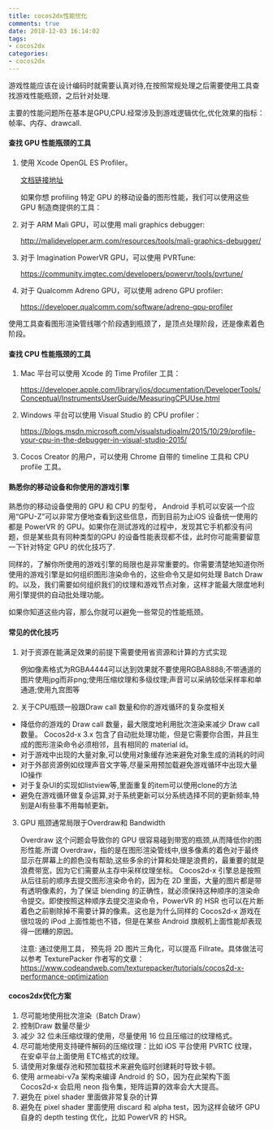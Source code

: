```yaml
---
title: cocos2dx性能优化
comments: true
date: 2018-12-03 16:14:02
tags:
- cocos2dx
categories:
- cocos2dx
---
```


游戏性能应该在设计编码时就需要认真对待,在按照常规处理之后需要使用工具查找游戏性能瓶颈，之后针对处理.

主要的性能问题所在基本是GPU,CPU.经常涉及到游戏逻辑优化,优化效果的指标：帧率、内存、drawcall.

#### 查找 GPU 性能瓶颈的工具

1. 使用 Xcode OpenGL ES Profiler。

   [文档链接地址](https://github.com/rstrahl/rudistrahl.me/blob/master/entries/Debugging-OpenGL-ES-With-Xcode-Profile-Tools.md)

   如果你想 profiling 特定 GPU 的移动设备的图形性能，我们可以使用这些 GPU 制造商提供的工具：

2. 对于 ARM Mali GPU，可以使用 mali graphics debugger: 

   http://malideveloper.arm.com/resources/tools/mali-graphics-debugger/

3. 对于 Imagination PowerVR GPU，可以使用 PVRTune: 

   https://community.imgtec.com/developers/powervr/tools/pvrtune/

4. 对于 Qualcomm Adreno GPU，可以使用 adreno GPU profiler: 

   https://developer.qualcomm.com/software/adreno-gpu-profiler

使用工具查看图形渲染管线哪个阶段遇到瓶颈了，是顶点处理阶段，还是像素着色阶段。

#### 查找 CPU 性能瓶颈的工具

1. Mac 平台可以使用 Xcode 的 Time Profiler 工具：

   https://developer.apple.com/library/ios/documentation/DeveloperTools/Conceptual/InstrumentsUserGuide/MeasuringCPUUse.html

2. Windows 平台可以使用 Visual Studio 的 CPU profiler：

   https://blogs.msdn.microsoft.com/visualstudioalm/2015/10/29/profile-your-cpu-in-the-debugger-in-visual-studio-2015/

3.  Cocos Creator 的用户，可以使用 Chrome 自带的 timeline 工具和 CPU profile 工具。

#### 熟悉你的移动设备和你使用的游戏引擎

熟悉你的移动设备使用的 GPU 和 CPU 的型号， Android 手机可以安装一个应用“GPU-Z”可以非常方便地查看到这些信息，而到目前为止iOS 设备统一使用的都是 PowerVR 的 GPU。如果你在测试游戏的过程中，发现其它手机都没有问题，但是某些具有同种类型的GPU 的设备性能表现都不佳，此时你可能需要留意一下针对特定 GPU 的优化技巧了.

同样的，了解你所使用的游戏引擎的局限也是非常重要的。你需要清楚地知道你所使用的游戏引擎是如何组织图形渲染命令的，这些命令又是如何处理 Batch Draw 的。以及，我们需要如何组织我们的纹理和游戏节点对象，这样才能最大限度地利用引擎提供的自动批处理功能。

如果你知道这些内容，那么你就可以避免一些常见的性能瓶颈。

#### 常见的优化技巧

1. 对于资源在能满足效果的前提下需要使用省资源和计算的方式实现

   例如像素格式为RGBA4444可以达到效果就不要使用RGBA8888;不带通道的图片使用jpg而非png;使用压缩纹理和多级纹理;声音可以采纳较低采样率和单通道;使用九宫图等

2. 关于CPU瓶颈一般跟Draw call 数量和你的游戏循环的复杂度相关

- 降低你的游戏的 Draw call 数量，最大限度地利用批次渲染来减少 Draw call 数量。 Cocos2d-x 3.x 包含了自动批处理功能，但是它需要你合图，并且生成的图形渲染命令必须相邻，且有相同的 material id。
- 对于游戏中出现的大量对象,可以使用对象缓存池来避免对象生成的消耗的时间
- 对于外部资源例如纹理声音文字等,尽量采用预加载避免游戏循环中出现大量IO操作
- 对于复杂UI的实现如listview等,里面重复的item可以使用clone的方法
- 避免在游戏循环做复杂运算,对于系统更新可以分系统选择不同的更新频率,特别是AI有些事不用每帧更新。

3. GPU 瓶颈通常局限于Overdraw和 Bandwidth

   Overdraw 这个问题会导致你的 GPU 很容易碰到带宽的瓶颈,从而降低你的图形性能.所谓 Overdraw，指的是在图形渲染管线中,很多像素的着色对于最终显示在屏幕上的颜色没有帮助,这些多余的计算和处理是浪费的，最重要的就是浪费带宽，因为它们需要从主存中采样纹理坐标。 Cocos2d-x 引擎总是按照从后往前的顺序去提交图形渲染命令的，因为在 2D 里面，大量的图片都是带有透明像素的，为了保证 blending 的正确性，就必须保持这种顺序的渲染命令提交。即使按照这种顺序去提交渲染命令，PowerVR 的 HSR 也可以在片断着色之前剔除掉不需要计算的像素。这也是为什么同样的 Cocos2d-x 游戏在很垃圾的 iPod 上面性能也不错，但是在某些 Android 旗舰机上面性能却表现得一团糟的原因。

   注意: 通过使用工具， 预先将 2D 图片三角化，可以提高 Fillrate。具体做法可以参考 TexturePacker 作者写的文章： https://www.codeandweb.com/texturepacker/tutorials/cocos2d-x-performance-optimization

#### cocos2dx优化方案

1. 尽可能地使用批次渲染（Batch Draw）
2. 控制Draw 数量尽量少
3. 减少 32 位未压缩纹理的使用，尽量使用 16 位且压缩过的纹理格式。
4. 尽可能地使用支持硬件解码的压缩纹理：比如 iOS 平台使用 PVRTC 纹理， 在安卓平台上面使用 ETC格式的纹理。
5. 请使用对象缓存池和预加载技术来避免临时创建耗时导致卡顿。
6. 使用 armeabi-v7a 架构来编译 Android 的 SO，因为在此架构下面 Cocos2d-x 会启用 neon 指令集，矩阵运算的效率会大大提高。
7. 避免在 pixel shader 里面做非常复杂的计算
8. 避免在 pixel shader 里面使用 discard 和 alpha test，因为这样会破坏 GPU 自身的 depth testing 优化，比如 PowerVR 的 HSR。

